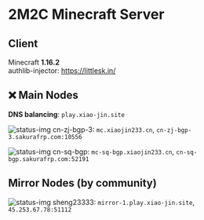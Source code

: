# 2M2C Minecraft Server

## Client
Minecraft **1.16.2**  
authlib-injector: <https://littlesk.in/>

## ❌ Main Nodes
**DNS balancing**: `play.xiao-jin.site`

![status-img](https://mcstatus.glavo.site/status-img?addr=mc.xiaojin233.cn)
cn-zj-bgp-3: `mc.xiaojin233.cn`, `cn-zj-bgp-3.sakurafrp.com:10556`

![status-img](https://mcstatus.glavo.site/status-img?addr=mc-sq-bgp.xiaojin233.cn)
cn-sq-bgp: `mc-sq-bgp.xiaojin233.cn`, `cn-sq-bgp.sakurafrp.com:52191`

## Mirror Nodes (by community)
![status-img](https://mcstatus.glavo.site/status-img?addr=mirror-1.play.xiao-jin.site)
sheng23333: `mirror-1.play.xiao-jin.site`, `45.253.67.78:51112`
